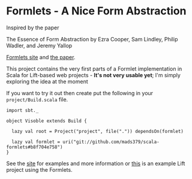 # Formlets - A Nice Form Abstraction

Inspired by the paper

The Essence of Form Abstraction by
Ezra Cooper, Sam Lindley, Philip Wadler, and Jeremy Yallop

[Formlets site](http://groups.inf.ed.ac.uk/links/formlets/) and
[the paper](http://groups.inf.ed.ac.uk/links/papers/formlets-essence.pdf).

This project contains the very first parts of a Formlet implementation
in Scala for Lift-based web projects - **It's not very usable yet**; I'm
simply exploring the idea at the moment

If you want to try it out then create put the following in your
`project/Build.scala` file.

    import sbt._

    object Visoble extends Build {

      lazy val root = Project("project", file(".")) dependsOn(formlet)

      lazy val formlet = uri("git://github.com/mads379/scala-formlets#b8f704e758")
    }

See the [site](http://lift-formlets.mads379.cloudbees.net/) for examples
and more information or [this](https://github.com/mads379/scala-formlets-example)
is an example Lift project using the Formlets.